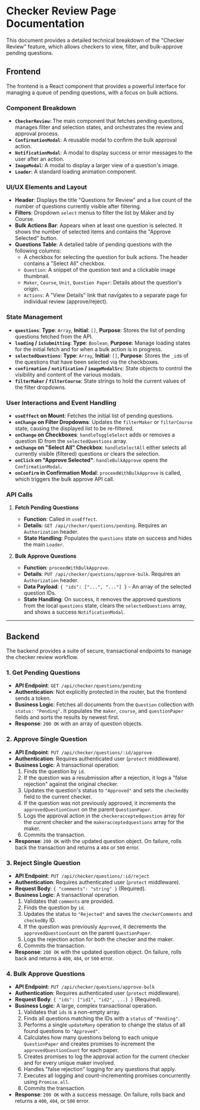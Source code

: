 # Checker Review Page Documentation

This document provides a detailed technical breakdown of the "Checker Review" feature, which allows checkers to view, filter, and bulk-approve pending questions.

## Frontend

The frontend is a React component that provides a powerful interface for managing a queue of pending questions, with a focus on bulk actions.

### Component Breakdown

*   **`CheckerReview`**: The main component that fetches pending questions, manages filter and selection states, and orchestrates the review and approval process.
*   **`ConfirmationModal`**: A reusable modal to confirm the bulk approval action.
*   **`NotificationModal`**: A modal to display success or error messages to the user after an action.
*   **`ImageModal`**: A modal to display a larger view of a question's image.
*   **`Loader`**: A standard loading animation component.

### UI/UX Elements and Layout

*   **Header**: Displays the title "Questions for Review" and a live count of the number of questions currently visible after filtering.
*   **Filters**: Dropdown `select` menus to filter the list by Maker and by Course.
*   **Bulk Actions Bar**: Appears when at least one question is selected. It shows the number of selected items and contains the "Approve Selected" button.
*   **Questions Table**: A detailed table of pending questions with the following columns:
    *   A checkbox for selecting the question for bulk actions. The header contains a "Select All" checkbox.
    *   `Question`: A snippet of the question text and a clickable image thumbnail.
    *   `Maker`, `Course`, `Unit`, `Question Paper`: Details about the question's origin.
    *   `Actions`: A "View Details" link that navigates to a separate page for individual review (approve/reject).

### State Management

*   **`questions`**: **Type**: `Array`, **Initial**: `[]`, **Purpose**: Stores the list of pending questions fetched from the API.
*   **`loading` / `isSubmitting`**: **Type**: `Boolean`, **Purpose**: Manage loading states for the initial fetch and for when a bulk action is in progress.
*   **`selectedQuestions`**: **Type**: `Array`, **Initial**: `[]`, **Purpose**: Stores the `_id`s of the questions that have been selected via the checkboxes.
*   **`confirmation` / `notification` / `imageModalSrc`**: State objects to control the visibility and content of the various modals.
*   **`filterMaker` / `filterCourse`**: State strings to hold the current values of the filter dropdowns.

### User Interactions and Event Handling

*   **`useEffect` on Mount**: Fetches the initial list of pending questions.
*   **`onChange` on Filter Dropdowns**: Updates the `filterMaker` or `filterCourse` state, causing the displayed list to be re-filtered.
*   **`onChange` on Checkboxes**: `handleToggleSelect` adds or removes a question ID from the `selectedQuestions` array.
*   **`onChange` on "Select All" Checkbox**: `handleSelectAll` either selects all currently visible (filtered) questions or clears the selection.
*   **`onClick` on "Approve Selected"**: `handleBulkApprove` opens the `ConfirmationModal`.
*   **`onConfirm` in Confirmation Modal**: `proceedWithBulkApprove` is called, which triggers the bulk approve API call.

### API Calls

1.  **Fetch Pending Questions**
    *   **Function**: Called in `useEffect`.
    *   **Details**: `GET /api/checker/questions/pending`. Requires an `Authorization` header.
    *   **State Handling**: Populates the `questions` state on success and hides the main `Loader`.

2.  **Bulk Approve Questions**
    *   **Function**: `proceedWithBulkApprove`.
    *   **Details**: `PUT /api/checker/questions/approve-bulk`. Requires an `Authorization` header.
    *   **Data Payload**: `{ "ids": ["...", "..."] }` - An array of the selected question IDs.
    *   **State Handling**: On success, it removes the approved questions from the local `questions` state, clears the `selectedQuestions` array, and shows a success `NotificationModal`.

---

## Backend

The backend provides a suite of secure, transactional endpoints to manage the checker review workflow.

### 1. Get Pending Questions

*   **API Endpoint**: `GET /api/checker/questions/pending`
*   **Authentication**: Not explicitly protected in the router, but the frontend sends a token.
*   **Business Logic**: Fetches all documents from the `Question` collection with `status: "Pending"`. It populates the `maker`, `course`, and `questionPaper` fields and sorts the results by newest first.
*   **Response**: `200 OK` with an array of question objects.

### 2. Approve Single Question

*   **API Endpoint**: `PUT /api/checker/questions/:id/approve`
*   **Authentication**: Requires authenticated user (`protect` middleware).
*   **Business Logic**: A transactional operation.
    1.  Finds the question by `id`.
    2.  If the question was a resubmission after a rejection, it logs a "false rejection" against the original checker.
    3.  Updates the question's status to `"Approved"` and sets the `checkedBy` field to the current checker.
    4.  If the question was not previously approved, it increments the `approvedQuestionCount` on the parent `QuestionPaper`.
    5.  Logs the approval action in the `checkeracceptedquestion` array for the current checker and the `makeracceptedquestions` array for the maker.
    6.  Commits the transaction.
*   **Response**: `200 OK` with the updated question object. On failure, rolls back the transaction and returns a `404` or `500` error.

### 3. Reject Single Question

*   **API Endpoint**: `PUT /api/checker/questions/:id/reject`
*   **Authentication**: Requires authenticated user (`protect` middleware).
*   **Request Body**: `{ "comments": "string" }` (Required).
*   **Business Logic**: A transactional operation.
    1.  Validates that `comments` are provided.
    2.  Finds the question by `id`.
    3.  Updates the status to `"Rejected"` and saves the `checkerComments` and `checkedBy` ID.
    4.  If the question was previously `Approved`, it decrements the `approvedQuestionCount` on the parent `QuestionPaper`.
    5.  Logs the rejection action for both the checker and the maker.
    6.  Commits the transaction.
*   **Response**: `200 OK` with the updated question object. On failure, rolls back and returns a `400`, `404`, or `500` error.

### 4. Bulk Approve Questions

*   **API Endpoint**: `PUT /api/checker/questions/approve-bulk`
*   **Authentication**: Requires authenticated user (`protect` middleware).
*   **Request Body**: `{ "ids": ["id1", "id2", ...] }` (Required).
*   **Business Logic**: A large, complex transactional operation.
    1.  Validates that `ids` is a non-empty array.
    2.  Finds all questions matching the IDs with a `status` of `"Pending"`.
    3.  Performs a single `updateMany` operation to change the status of all found questions to `"Approved"`.
    4.  Calculates how many questions belong to each unique `QuestionPaper` and creates promises to increment the `approvedQuestionCount` for each paper.
    5.  Creates promises to log the approval action for the current checker and for every unique maker involved.
    6.  Handles "false rejection" logging for any questions that apply.
    7.  Executes all logging and count-incrementing promises concurrently using `Promise.all`.
    8.  Commits the transaction.
*   **Response**: `200 OK` with a success message. On failure, rolls back and returns a `400`, `404`, or `500` error.
